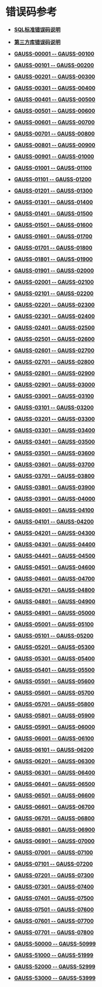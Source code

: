 # 错误码参考<a name="ZH-CN_TOPIC_0302073359"></a>

-   **[SQL标准错误码说明](SQL标准错误码说明.md)**  

-   **[第三方库错误码说明](第三方库错误码说明.md)**  

-   **[GAUSS-00001 -- GAUSS-00100](GAUSS-00001----GAUSS-00100.md)**  

-   **[GAUSS-00101 -- GAUSS-00200](GAUSS-00101----GAUSS-00200.md)**  

-   **[GAUSS-00201 -- GAUSS-00300](GAUSS-00201----GAUSS-00300.md)**  

-   **[GAUSS-00301 -- GAUSS-00400](GAUSS-00301----GAUSS-00400.md)**  

-   **[GAUSS-00401 -- GAUSS-00500](GAUSS-00401----GAUSS-00500.md)**  

-   **[GAUSS-00501 -- GAUSS-00600](GAUSS-00501----GAUSS-00600.md)**  

-   **[GAUSS-00601 -- GAUSS-00700](GAUSS-00601----GAUSS-00700.md)**  

-   **[GAUSS-00701 -- GAUSS-00800](GAUSS-00701----GAUSS-00800.md)**  

-   **[GAUSS-00801 -- GAUSS-00900](GAUSS-00801----GAUSS-00900.md)**  

-   **[GAUSS-00901 -- GAUSS-01000](GAUSS-00901----GAUSS-01000.md)**  

-   **[GAUSS-01001 -- GAUSS-01100](GAUSS-01001----GAUSS-01100.md)**  

-   **[GAUSS-01101 -- GAUSS-01200](GAUSS-01101----GAUSS-01200.md)**  

-   **[GAUSS-01201 -- GAUSS-01300](GAUSS-01201----GAUSS-01300.md)**  

-   **[GAUSS-01301 -- GAUSS-01400](GAUSS-01301----GAUSS-01400.md)**  

-   **[GAUSS-01401 -- GAUSS-01500](GAUSS-01401----GAUSS-01500.md)**  

-   **[GAUSS-01501 -- GAUSS-01600](GAUSS-01501----GAUSS-01600.md)**  

-   **[GAUSS-01601 -- GAUSS-01700](GAUSS-01601----GAUSS-01700.md)**  

-   **[GAUSS-01701 -- GAUSS-01800](GAUSS-01701----GAUSS-01800.md)**  

-   **[GAUSS-01801 -- GAUSS-01900](GAUSS-01801----GAUSS-01900.md)**  

-   **[GAUSS-01901 -- GAUSS-02000](GAUSS-01901----GAUSS-02000.md)**  

-   **[GAUSS-02001 -- GAUSS-02100](GAUSS-02001----GAUSS-02100.md)**  

-   **[GAUSS-02101 -- GAUSS-02200](GAUSS-02101----GAUSS-02200.md)**  

-   **[GAUSS-02201 -- GAUSS-02300](GAUSS-02201----GAUSS-02300.md)**  

-   **[GAUSS-02301 -- GAUSS-02400](GAUSS-02301----GAUSS-02400.md)**  

-   **[GAUSS-02401 -- GAUSS-02500](GAUSS-02401----GAUSS-02500.md)**  

-   **[GAUSS-02501 -- GAUSS-02600](GAUSS-02501----GAUSS-02600.md)**  

-   **[GAUSS-02601 -- GAUSS-02700](GAUSS-02601----GAUSS-02700.md)**  

-   **[GAUSS-02701 -- GAUSS-02800](GAUSS-02701----GAUSS-02800.md)**  

-   **[GAUSS-02801 -- GAUSS-02900](GAUSS-02801----GAUSS-02900.md)**  

-   **[GAUSS-02901 -- GAUSS-03000](GAUSS-02901----GAUSS-03000.md)**  

-   **[GAUSS-03001 -- GAUSS-03100](GAUSS-03001----GAUSS-03100.md)**  

-   **[GAUSS-03101 -- GAUSS-03200](GAUSS-03101----GAUSS-03200.md)**  

-   **[GAUSS-03201 -- GAUSS-03300](GAUSS-03201----GAUSS-03300.md)**  

-   **[GAUSS-03301 -- GAUSS-03400](GAUSS-03301----GAUSS-03400.md)**  

-   **[GAUSS-03401 -- GAUSS-03500](GAUSS-03401----GAUSS-03500.md)**  

-   **[GAUSS-03501 -- GAUSS-03600](GAUSS-03501----GAUSS-03600.md)**  

-   **[GAUSS-03601 -- GAUSS-03700](GAUSS-03601----GAUSS-03700.md)**  

-   **[GAUSS-03701 -- GAUSS-03800](GAUSS-03701----GAUSS-03800.md)**  

-   **[GAUSS-03801 -- GAUSS-03900](GAUSS-03801----GAUSS-03900.md)**  

-   **[GAUSS-03901 -- GAUSS-04000](GAUSS-03901----GAUSS-04000.md)**  

-   **[GAUSS-04001 -- GAUSS-04100](GAUSS-04001----GAUSS-04100.md)**  

-   **[GAUSS-04101 -- GAUSS-04200](GAUSS-04101----GAUSS-04200.md)**  

-   **[GAUSS-04201 -- GAUSS-04300](GAUSS-04201----GAUSS-04300.md)**  

-   **[GAUSS-04301 -- GAUSS-04400](GAUSS-04301----GAUSS-04400.md)**  

-   **[GAUSS-04401 -- GAUSS-04500](GAUSS-04401----GAUSS-04500.md)**  

-   **[GAUSS-04501 -- GAUSS-04600](GAUSS-04501----GAUSS-04600.md)**  

-   **[GAUSS-04601 -- GAUSS-04700](GAUSS-04601----GAUSS-04700.md)**  

-   **[GAUSS-04701 -- GAUSS-04800](GAUSS-04701----GAUSS-04800.md)**  

-   **[GAUSS-04801 -- GAUSS-04900](GAUSS-04801----GAUSS-04900.md)**  

-   **[GAUSS-04901 -- GAUSS-05000](GAUSS-04901----GAUSS-05000.md)**  

-   **[GAUSS-05001 -- GAUSS-05100](GAUSS-05001----GAUSS-05100.md)**  

-   **[GAUSS-05101 -- GAUSS-05200](GAUSS-05101----GAUSS-05200.md)**  

-   **[GAUSS-05201 -- GAUSS-05300](GAUSS-05201----GAUSS-05300.md)**  

-   **[GAUSS-05301 -- GAUSS-05400](GAUSS-05301----GAUSS-05400.md)**  

-   **[GAUSS-05401 -- GAUSS-05500](GAUSS-05401----GAUSS-05500.md)**  

-   **[GAUSS-05501 -- GAUSS-05600](GAUSS-05501----GAUSS-05600.md)**  

-   **[GAUSS-05601 -- GAUSS-05700](GAUSS-05601----GAUSS-05700.md)**  

-   **[GAUSS-05701 -- GAUSS-05800](GAUSS-05701----GAUSS-05800.md)**  

-   **[GAUSS-05801 -- GAUSS-05900](GAUSS-05801----GAUSS-05900.md)**  

-   **[GAUSS-05901 -- GAUSS-06000](GAUSS-05901----GAUSS-06000.md)**  

-   **[GAUSS-06001 -- GAUSS-06100](GAUSS-06001----GAUSS-06100.md)**  

-   **[GAUSS-06101 -- GAUSS-06200](GAUSS-06101----GAUSS-06200.md)**  

-   **[GAUSS-06201 -- GAUSS-06300](GAUSS-06201----GAUSS-06300.md)**  

-   **[GAUSS-06301 -- GAUSS-06400](GAUSS-06301----GAUSS-06400.md)**  

-   **[GAUSS-06401 -- GAUSS-06500](GAUSS-06401----GAUSS-06500.md)**  

-   **[GAUSS-06501 -- GAUSS-06600](GAUSS-06501----GAUSS-06600.md)**  

-   **[GAUSS-06601 -- GAUSS-06700](GAUSS-06601----GAUSS-06700.md)**  

-   **[GAUSS-06701 -- GAUSS-06800](GAUSS-06701----GAUSS-06800.md)**  

-   **[GAUSS-06801 -- GAUSS-06900](GAUSS-06801----GAUSS-06900.md)**  

-   **[GAUSS-06901 -- GAUSS-07000](GAUSS-06901----GAUSS-07000.md)**  

-   **[GAUSS-07001 -- GAUSS-07100](GAUSS-07001----GAUSS-07100.md)**  

-   **[GAUSS-07101 -- GAUSS-07200](GAUSS-07101----GAUSS-07200.md)**  

-   **[GAUSS-07201 -- GAUSS-07300](GAUSS-07201----GAUSS-07300.md)**  

-   **[GAUSS-07301 -- GAUSS-07400](GAUSS-07301----GAUSS-07400.md)**  

-   **[GAUSS-07401 -- GAUSS-07500](GAUSS-07401----GAUSS-07500.md)**  

-   **[GAUSS-07501 -- GAUSS-07600](GAUSS-07501----GAUSS-07600.md)**  

-   **[GAUSS-07601 -- GAUSS-07700](GAUSS-07601----GAUSS-07700.md)**  

-   **[GAUSS-07701 -- GAUSS-07800](GAUSS-07701----GAUSS-07800.md)**  

-   **[GAUSS-50000 -- GAUSS-50999](GAUSS-50000----GAUSS-50999.md)**  

-   **[GAUSS-51000 -- GAUSS-51999](GAUSS-51000----GAUSS-51999.md)**  

-   **[GAUSS-52000 -- GAUSS-52999](GAUSS-52000----GAUSS-52999.md)**  

-   **[GAUSS-53000 -- GAUSS-53999](GAUSS-53000----GAUSS-53999.md)**  


